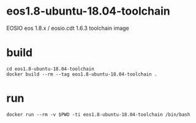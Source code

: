 # eos1.8-ubuntu-18.04-toolchain
EOSIO eos 1.8.x / eosio.cdt 1.6.3 toolchain image

# build 
```
cd eos1.8-ubuntu-18.04-toolchain
docker build --rm --tag eos1.8-ubuntu-18.04-toolchain .
```

# run 
```
docker run --rm -v $PWD -ti eos1.8-ubuntu-18.04-toolchain /bin/bash
```
